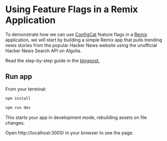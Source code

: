 # Using Feature Flags in a Remix Application

To demonstrate how we can use [ConfigCat](https://configcat.com/) feature flags in a [Remix](https://remix.run/) application, we will start by building a simple Remix app that pulls trending news stories from the popular Hacker News website using the unofficial Hacker News Search API on Algolia.

Read the step-by-step guide in the [blogpost.](https://configcat.com/blog/2022/04/01/feature-flags-in-remix/)

## Run app

From your terminal:

```sh
npm install
```
```sh
npm run dev
```

This starts your app in development mode, rebuilding assets on file changes.

Open http://localhost:3000/ in your browser to see the page.
